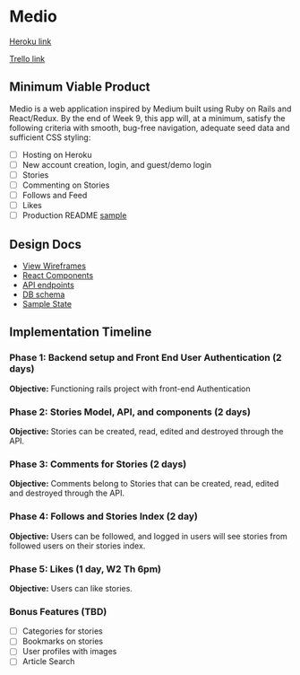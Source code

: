 # Medio

[Heroku link][heroku] 

[Trello link][trello]

[heroku]: https://medio.herokuapp.com/
[trello]: https://trello.com/b/N0KbtqX2/medio

## Minimum Viable Product

Medio is a web application inspired by Medium built using Ruby on Rails
and React/Redux.  By the end of Week 9, this app will, at a minimum, satisfy the
following criteria with smooth, bug-free navigation, adequate seed data and
sufficient CSS styling:

- [ ] Hosting on Heroku
- [ ] New account creation, login, and guest/demo login
- [ ] Stories 
- [ ] Commenting on Stories
- [ ] Follows and Feed
- [ ] Likes
- [ ] Production README [sample](docs/production_readme.md)

## Design Docs
* [View Wireframes][wireframes]
* [React Components][components]
* [API endpoints][api-endpoints]
* [DB schema][schema]
* [Sample State][sample-state]

[wireframes]: docs/wireframes
[components]: docs/component-hierarchy.md
[sample-state]: docs/sample-state.md
[api-endpoints]: docs/api-endpoints.md
[schema]: docs/schema.md

## Implementation Timeline

### Phase 1: Backend setup and Front End User Authentication (2 days)

**Objective:** Functioning rails project with front-end Authentication

### Phase 2: Stories Model, API, and components (2 days)

**Objective:** Stories can be created, read, edited and destroyed through the API.

### Phase 3: Comments for Stories (2 days)

**Objective:** Comments belong to Stories that can be created, read, edited and destroyed through the API.

### Phase 4: Follows and Stories Index (2 day)

**Objective:** Users can be followed, and logged in users will see stories from followed users on their stories index.

### Phase 5: Likes (1 day, W2 Th 6pm)

**Objective:** Users can like stories.


### Bonus Features (TBD)
- [ ] Categories for stories
- [ ] Bookmarks on stories
- [ ] User profiles with images
- [ ] Article Search